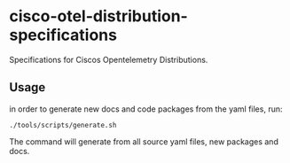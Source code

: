 # cisco-otel-distribution-specifications

Specifications for Ciscos Opentelemetry Distributions.

## Usage
in order to generate new docs and code packages from the yaml files, run:
```shell
./tools/scripts/generate.sh
```

The command will generate from all source yaml files, new packages and docs.